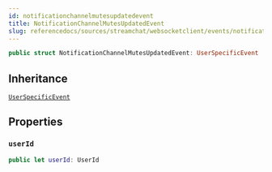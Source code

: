 ```yaml
---
id: notificationchannelmutesupdatedevent 
title: NotificationChannelMutesUpdatedEvent
slug: referencedocs/sources/streamchat/websocketclient/events/notificationchannelmutesupdatedevent
---
```


``` swift
public struct NotificationChannelMutesUpdatedEvent: UserSpecificEvent 
```

## Inheritance

[`UserSpecificEvent`](UserSpecificEvent)

## Properties

### `userId`

``` swift
public let userId: UserId
```
